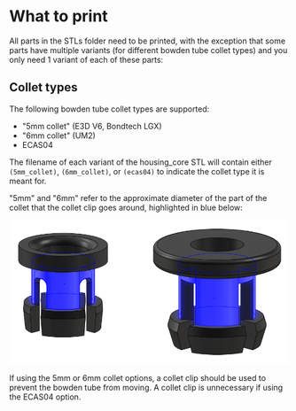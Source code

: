 # What to print

All parts in the STLs folder need to be printed, with the exception
that some parts have multiple variants (for different bowden tube
collet types) and you only need 1 variant of each of these parts:

## Collet types

The following bowden tube collet types are supported:

- "5mm collet" (E3D V6, Bondtech LGX)
- "6mm collet" (UM2)
- ECAS04

The filename of each variant of the housing_core STL will contain either
`(5mm_collet)`, `(6mm_collet)`, or `(ecas04)` to indicate the collet type it is
meant for.

"5mm" and "6mm" refer to the approximate diameter of the part of the collet that
the collet clip goes around, highlighted in blue below:

![5mm and 6mm collets](/Images/5mm_and_6mm_collets.png?raw=true)

If using the 5mm or 6mm collet options, a collet clip should be used to prevent
the bowden tube from moving. A collet clip is unnecessary if using the ECAS04
option.
